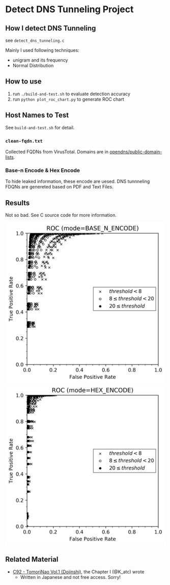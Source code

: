 Detect DNS Tunneling Project
=====

How I detect DNS Tunneling
-----
see `detect_dns_tunneling.c`

Mainly I used following techniques:

* unigram and its frequency 
* Normal Distribution

How to use
----
1. run `./build-and-test.sh` to evaluate detection accuracy
2. run `python plot_roc_chart.py` to generate ROC chart

Host Names to Test
----
See `build-and-test.sh` for detail.

### `clean-fqdn.txt`
Collected FQDNs from VirusTotal. Domains are in [opendns/public-domain-lists](https://github.com/opendns/public-domain-lists/).

### Base-n Encode & Hex Encode
To hide leaked information, these encode are uesed.
DNS tunnneling FDQNs are genereted based on PDF and Text Files.

Results
----
Not so bad. See C source code for more information.

![](./classifier_result_BASE_N_ENCODE.png)
![](./classifier_result_HEX_ENCODE.png)

Related Material
----
* [C92 - TomoriNao Vol.1 (Dojinshi)](http://tomorinao.pro/), the Chapter I (@K\_atc) wrote
    * Written in Japanese and not free access. Sorry!
